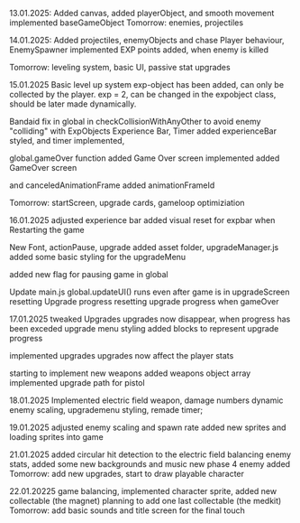 13.01.2025: 
Added canvas, added playerObject, and smooth movement
implemented baseGameObject
Tomorrow: enemies, projectiles

14.01.2025:
Added projectiles, enemyObjects and chase Player behaviour,
EnemySpawner implemented
EXP points added, when enemy is killed

Tomorrow: leveling system, basic UI, passive stat upgrades

15.01.2025
Basic level up system
exp-object has been added, can only be collected by the player. exp = 2, can be changed in the expobject class, should be later made dynamically.

Bandaid fix in global in checkCollisionWithAnyOther
to avoid enemy "colliding" with ExpObjects
Experience Bar, Timer added
experienceBar styled, and timer implemented,

global.gameOver function added
Game Over screen implemented
added GameOver screen

and canceledAnimationFrame
added animationFrameId

Tomorrow: startScreen, upgrade cards, gameloop optimiziation

16.01.2025
adjusted experience bar
added visual reset for expbar when Restarting the game

New Font, actionPause, upgrade
added asset folder, upgradeManager.js
added some basic styling for the upgradeMenu

added new flag for pausing game in global

Update main.js
global.updateUI() runs even after game is in upgradeScreen
resetting Upgrade progress
resetting upgrade progress when gameOver

17.01.2025
tweaked Upgrades
upgrades now disappear, when progress has been exceded
upgrade menu styling
added blocks to represent upgrade progress

implemented upgrades
upgrades now affect the player stats

starting to implement new weapons
added weapons object array
implemented upgrade path for pistol

18.01.2025
Implemented electric field weapon, damage numbers
dynamic enemy scaling, upgrademenu styling, remade timer;

19.01.2025
adjusted enemy scaling and spawn rate
added new sprites and loading sprites into game


21.01.2025
added circular hit detection to the electric field
balancing enemy stats, added some new backgrounds and music
new phase 4 enemy added
Tomorrow: add new upgrades, start to draw playable character

22.01.20225
game balancing, implemented character sprite, added new collectable (the magnet)
planning to add one last collectable (the medkit)
Tomorrow: add basic sounds and title screen for the final touch
 
